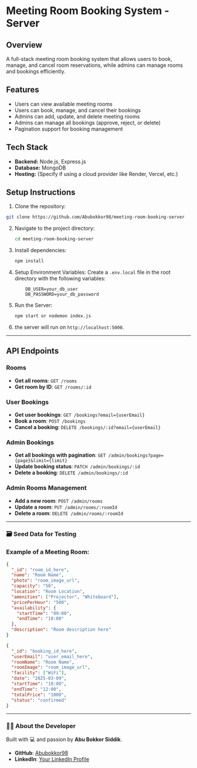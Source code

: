 # Meeting Room Booking System - Server

## Overview

A full-stack meeting room booking system that allows users to book, manage, and cancel room reservations, while admins can manage rooms and bookings efficiently.

## Features

- Users can view available meeting rooms
- Users can book, manage, and cancel their bookings
- Admins can add, update, and delete meeting rooms
- Admins can manage all bookings (approve, reject, or delete)
- Pagination support for booking management

## Tech Stack

- **Backend:** Node.js, Express.js
- **Database:** MongoDB
- **Hosting:** (Specify if using a cloud provider like Render, Vercel, etc.)

## Setup Instructions

1. Clone the repository:

```bash
git clone https://github.com/Abubokkor98/meeting-room-booking-server
```

2. Navigate to the project directory:
   ```bash
   cd meeting-room-booking-server
   ```
3. Install dependencies:

   ```bash
   npm install
   ```

4. Setup Environment Variables:
   Create a `.env.local` file in the root directory with the following variables:
   ```plaintext
       DB_USER=your_db_user
       DB_PASSWORD=your_db_password
   ```
5. Run the Server:
   ```bash
   npm start or nodemon index.js
   ```
6. the server will run on `http://localhost:5000`.

---

## API Endpoints

### Rooms

- **Get all rooms**: `GET /rooms`
- **Get room by ID**: `GET /rooms/:id`

### User Bookings

- **Get user bookings**: `GET /bookings?email={userEmail}`
- **Book a room**: `POST /bookings`
- **Cancel a booking**: `DELETE /bookings/:id?email={userEmail}`

### Admin Bookings

- **Get all bookings with pagination**: `GET /admin/bookings?page={page}&limit={limit}`
- **Update booking status**: `PATCH /admin/bookings/:id`
- **Delete a booking**: `DELETE /admin/bookings/:id`

### Admin Rooms Management

- **Add a new room**: `POST /admin/rooms`
- **Update a room**: `PUT /admin/rooms/:roomId`
- **Delete a room**: `DELETE /admin/rooms/:roomId`

---

### 🗃️ Seed Data for Testing

### Example of a Meeting Room:

```json
{
  "_id": "room_id_here",
  "name": "Room Name",
  "photo": "room_image_url",
  "capacity": "50",
  "location": "Room Location",
  "amenities": ["Projector", "Whiteboard"],
  "pricePerHour": "500",
  "availability": {
    "startTime": "09:00",
    "endTime": "18:00"
  },
  "description": "Room description here"
}
```

```json
{
  "_id": "booking_id_here",
  "userEmail": "user_email_here",
  "roomName": "Room Name",
  "roomImage": "room_image_url",
  "facility": ["WiFi"],
  "date": "2025-03-09",
  "startTime": "10:00",
  "endTime": "12:00",
  "totalPrice": "1000",
  "status": "confirmed"
}
```

---

### **🙋‍♂️ About the Developer**

Built with 💻 and passion by **Abu Bokkor Siddik**.

- **GitHub**: [Abubokkor98](https://github.com/Abubokkor98)
- **LinkedIn**: [Your LinkedIn Profile](https://www.linkedin.com/in/abubokkor)

